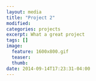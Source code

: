 ```yaml
---
layout: media
title: "Project 2"
modified:
categories: projects
excerpt: What a great project
tags: []
image:
  feature: 1600x800.gif
  teaser:
  thumb:
date: 2014-09-14T17:23:31-04:00
---
```


